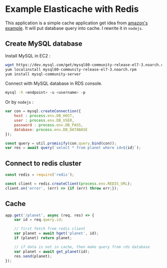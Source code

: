 # Example Elasticache with Redis  

This application is a simple cache application get idea from [amazon's example](https://github.com/aws-samples/amazon-elasticache-samples/blob/master/database-caching). It will put database query into cache. I rewrite it in `nodejs`.  

## Create MySQL database  

Install MySQL in EC2 :  

```bash
wget https://dev.mysql.com/get/mysql80-community-release-el7-3.noarch.rpm
yum localinstall mysql80-community-release-el7-3.noarch.rpm
yum install mysql-community-server
```

Connect with MySQL database in RDS console.  

```bash
mysql -h <endpoint> -u <username> -p
```

Or by `nodejs` :  

```js
var con = mysql.createConnection({
    host : process.env.DB_HOST,
    user : process.env.DB_USER,
    password : process.env.DB_PASS,
    database: process.env.DB_DATABASE
});

const query = util.promisify(con.query.bind(con));
var res = await query(`select * from planet where id=${id}`);
```

## Connect to redis cluster  

```js
const redis = require('redis');

const client = redis.createClient(process.env.REDIS_URL);
client.on('error', (err) => {if (err) throw err;});
```

## Cache  

```js
app.get('/planet', async (req, res) => {
    var id = req.query.id; 

    // first fetch from redis client 
    var planet = await hget('planet', id);
    if (planet) return planet; 

    // if data is not in cache, then make query from rds database 
    var planet = await get_planet(id);
    res.send(planet);
});
```
